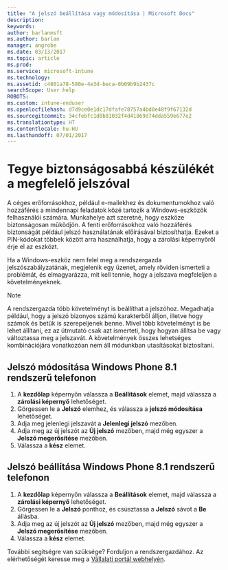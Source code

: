 ```yaml
---
title: "A jelszó beállítása vagy módosítása | Microsoft Docs"
description: 
keywords: 
author: barlanmsft
ms.author: barlan
manager: angrobe
ms.date: 03/13/2017
ms.topic: article
ms.prod: 
ms.service: microsoft-intune
ms.technology: 
ms.assetid: c4801a78-580e-4e3d-beca-0b09b9b2437c
searchScope: User help
ROBOTS: 
ms.custom: intune-enduser
ms.openlocfilehash: d7d9ce0e1dc17dfafe78757a4bd8e48f9f67132d
ms.sourcegitcommit: 34cfebfc1d8b81032f4d41869d74dda559e677e2
ms.translationtype: HT
ms.contentlocale: hu-HU
ms.lasthandoff: 07/01/2017
---
```

# <a name="make-your-device-safer-with-the-right-password"></a>Tegye biztonságosabbá készülékét a megfelelő jelszóval

A céges erőforrásokhoz, például e-mailekhez és dokumentumokhoz való hozzáférés a mindennapi feladatok közé tartozik a Windows-eszközök felhasználói számára. Munkahelye azt szeretné, hogy eszköze biztonságosan működjön. A fenti erőforrásokhoz való hozzáférés biztonságát például jelszó használatának előírásával biztosíthatja. Ezeket a PIN-kódokat többek között arra használhatja, hogy a zárolási képernyőről érje el az eszközt.

Ha a Windows-eszköz nem felel meg a rendszergazda jelszószabályzatának, megjelenik egy üzenet, amely röviden ismerteti a problémát, és elmagyarázza, mit kell tennie, hogy a jelszava megfeleljen a követelményeknek.

> [!Note]
> A rendszergazda több követelményt is beállíthat a jelszóhoz. Megadhatja például, hogy a jelszó bizonyos számú karakterből álljon, illetve hogy számok és betűk is szerepeljenek benne. Mivel több követelményt is be lehet állítani, ez az útmutató csak azt ismerteti, hogy hogyan állítsa be vagy változtassa meg a jelszavát. A követelmények összes lehetséges kombinációjára vonatkozóan nem áll módunkban utasításokat biztosítani.

## <a name="to-change-your-password-on-windows-phone-81"></a>Jelszó módosítása Windows Phone 8.1 rendszerű telefonon

1. A **kezdőlap** képernyőn válassza a **Beállítások** elemet, majd válassza a **zárolási képernyő** lehetőséget.
2. Görgessen le a **Jelszó** elemhez, és válassza a **jelszó módosítása** lehetőséget.
3. Adja meg jelenlegi jelszavát a **Jelenlegi jelszó** mezőben.
4. Adja meg az új jelszót az **Új jelszó** mezőben, majd még egyszer a **Jelszó megerősítése** mezőben.
4. Válassza a **kész** elemet.

## <a name="to-set-your-password-on-windows-phone-81"></a>Jelszó beállítása Windows Phone 8.1 rendszerű telefonon

1. A **kezdőlap** képernyőn válassza a **Beállítások** elemet, majd válassza a **zárolási képernyő** lehetőséget.
2. Görgessen le a **Jelszó** ponthoz, és csúsztassa a **Jelszó** sávot a **Be** állásba.
3. Adja meg az új jelszót az **Új jelszó** mezőben, majd még egyszer a **Jelszó megerősítése** mezőben.
4. Válassza a **kész** elemet.

További segítségre van szüksége? Forduljon a rendszergazdához. Az elérhetőségét keresse meg a [Vállalati portál webhelyén](http://portal.manage.microsoft.com).
